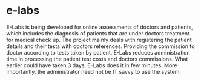 # e-labs
E-Labs is being developed for online assessments of doctors and patients, which includes the diagnosis of patients that are under doctors treatment for medical check up. The project mainly deals with registering the patient details and their tests with doctors references. Providing the commission to doctor according to tests taken by patient. E-Labs reduces administration time in processing the patient test costs and doctors commissions. What earlier could have taken 3 days, E-Labs does it in few minutes. More importantly, the administrator need not be IT savvy to use the system.
